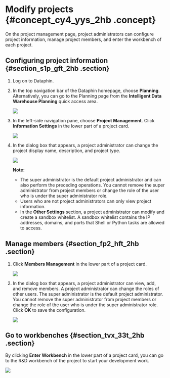 # Modify projects {#concept_cy4_yys_2hb .concept}

On the project management page, project administrators can configure project information, manage project members, and enter the workbench of each project.

## Configuring project information {#section_s1p_gft_2hb .section}

1.  Log on to Dataphin.
2.  In the top navigation bar of the Dataphin homepage, choose **Planning**. Alternatively, you can go to the Planning page from the **Intelligent Data Warehouse Planning** quick access area.

    ![](http://static-aliyun-doc.oss-cn-hangzhou.aliyuncs.com/assets/img/148397/156134915641387_en-US.png)

3.  In the left-side navigation pane, choose **Project Management**. Click **Information Settings** in the lower part of a project card.

    ![](http://static-aliyun-doc.oss-cn-hangzhou.aliyuncs.com/assets/img/149037/156134915641434_en-US.png)

4.  In the dialog box that appears, a project administrator can change the project display name, description, and project type.

    ![](http://static-aliyun-doc.oss-cn-hangzhou.aliyuncs.com/assets/img/149037/156134915641435_en-US.png)

    **Note:** 

    -   The super administrator is the default project administrator and can also perform the preceding operations. You cannot remove the super administrator from project members or change the role of the user who is under the super administrator role.
    -   Users who are not project administrators can only view project information.
    -   In the **Other Settings** section, a project administrator can modify and create a sandbox whitelist. A sandbox whitelist contains the IP addresses, domains, and ports that Shell or Python tasks are allowed to access.

## Manage members {#section_fp2_hft_2hb .section}

1.  Click **Members Management** in the lower part of a project card.

    ![](http://static-aliyun-doc.oss-cn-hangzhou.aliyuncs.com/assets/img/149037/156134915641437_en-US.png)

2.  In the dialog box that appears, a project administrator can view, add, and remove members. A project administrator can change the roles of other users. The super administrator is the default project administrator. You cannot remove the super administrator from project members or change the role of the user who is under the super administrator role. Click **OK** to save the configuration.

    ![](http://static-aliyun-doc.oss-cn-hangzhou.aliyuncs.com/assets/img/149037/156134915641438_en-US.png)


## Go to workbenches {#section_tvx_33t_2hb .section}

By clicking **Enter Workbench** in the lower part of a project card, you can go to the R&D workbench of the project to start your development work.

![](http://static-aliyun-doc.oss-cn-hangzhou.aliyuncs.com/assets/img/149037/156134915641441_en-US.png)

